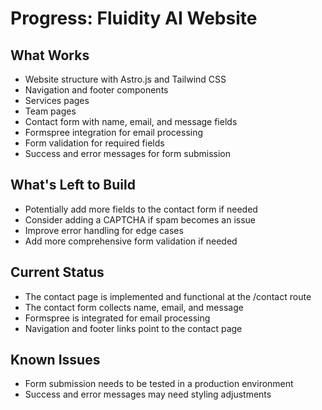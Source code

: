 # Progress: Fluidity AI Website

## What Works
- Website structure with Astro.js and Tailwind CSS
- Navigation and footer components
- Services pages
- Team pages
- Contact form with name, email, and message fields
- Formspree integration for email processing
- Form validation for required fields
- Success and error messages for form submission

## What's Left to Build
- Potentially add more fields to the contact form if needed
- Consider adding a CAPTCHA if spam becomes an issue
- Improve error handling for edge cases
- Add more comprehensive form validation if needed

## Current Status
- The contact page is implemented and functional at the /contact route
- The contact form collects name, email, and message
- Formspree is integrated for email processing
- Navigation and footer links point to the contact page

## Known Issues
- Form submission needs to be tested in a production environment
- Success and error messages may need styling adjustments
